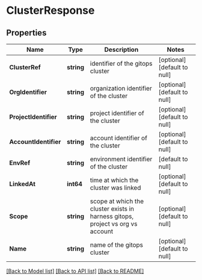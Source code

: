 # ClusterResponse

## Properties
Name | Type | Description | Notes
------------ | ------------- | ------------- | -------------
**ClusterRef** | **string** | identifier of the gitops cluster | [optional] [default to null]
**OrgIdentifier** | **string** | organization identifier of the cluster | [optional] [default to null]
**ProjectIdentifier** | **string** | project identifier of the cluster | [optional] [default to null]
**AccountIdentifier** | **string** | account identifier of the cluster | [optional] [default to null]
**EnvRef** | **string** | environment identifier of the cluster | [default to null]
**LinkedAt** | **int64** | time at which the cluster was linked | [optional] [default to null]
**Scope** | **string** | scope at which the cluster exists in harness gitops, project vs org vs account | [optional] [default to null]
**Name** | **string** | name of the gitops cluster | [optional] [default to null]

[[Back to Model list]](../README.md#documentation-for-models) [[Back to API list]](../README.md#documentation-for-api-endpoints) [[Back to README]](../README.md)

